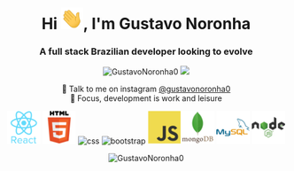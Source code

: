 <h1 align="center">Hi <img src="https://raw.githubusercontent.com/ABSphreak/ABSphreak/master/gifs/Hi.gif" width="40px" />, I'm Gustavo Noronha</h1>
<h3 align="center">A full stack Brazilian developer looking to evolve</h3>
<p align="center"> <img src="https://komarev.com/ghpvc/?username=GustavoNoronha0" alt="GustavoNoronha0" /> 
<a href="mailto:gustavonoronha0@hotmail.com?"><img src="https://img.shields.io/badge/EMAIL-%23DD0031.svg?&logo=gmail&logoColor=white&logoBackground=blue"/></a>
</p>
<p align="center">
   💬 Talk to me on instagram <a href="https://www.instagram.com/gustavonoronha0/">@gustavonoronha0</a> <br>
   🎯 Focus, development is work and leisure
</p>




<p align="center"><img src="https://raw.githubusercontent.com/devicons/devicon/master/icons/react/react-original-wordmark.svg" alt="react" width="60" height="60"/>
<img src="https://raw.githubusercontent.com/devicons/devicon/master/icons/html5/html5-original-wordmark.svg" alt="html5" width="60" height="60"/> 
<img src="https://user-images.githubusercontent.com/77861206/107677123-aed4f780-6c78-11eb-8699-630cc3b6f2ed.png" alt="css" width="45" height="60"/> 
<img src="https://user-images.githubusercontent.com/77861206/107676904-6a495c00-6c78-11eb-9caa-08ee2ad24f36.png" alt="bootstrap" width="60" height="60"/>
<img src="https://raw.githubusercontent.com/devicons/devicon/master/icons/javascript/javascript-original.svg" alt="javascript" width="60" height="60"/><img src="https://raw.githubusercontent.com/devicons/devicon/master/icons/mongodb/mongodb-original-wordmark.svg" alt="mongodb" width="60" height="60"/> 
<img src="https://raw.githubusercontent.com/devicons/devicon/master/icons/mysql/mysql-original-wordmark.svg" alt="mysql" width="60" height="60"/>
<img src="https://raw.githubusercontent.com/devicons/devicon/master/icons/nodejs/nodejs-original-wordmark.svg" alt="nodejs" width="60" height="60"/> </p><p align="center"> <img src="https://github-readme-stats-five-lyart.vercel.app/api?username=GustavoNoronha0&show_icons=true" alt="GustavoNoronha0" /> </p>








